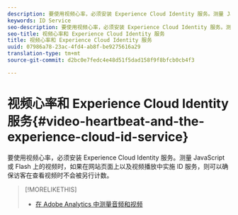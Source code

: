 ```yaml
---
description: 要使用视频心率，必须安装 Experience Cloud Identity 服务。测量 JavaScript 或 Flash 上的视频时，如果在网站页面上以及视频播放中实施 ID 服务，则可以确保访客在查看视频时不会被另行计数。
keywords: ID Service
seo-description: 要使用视频心率，必须安装 Experience Cloud Identity 服务。测量 JavaScript 或 Flash 上的视频时，如果在网站页面上以及视频播放中实施 ID 服务，则可以确保访客在查看视频时不会被另行计数。
seo-title: 视频心率和 Experience Cloud Identity 服务
title: 视频心率和 Experience Cloud Identity 服务
uuid: 07986a78-23ac-4fd4-ab8f-be9275616a29
translation-type: tm+mt
source-git-commit: d2bc0e7fedc4e48d51f5dad158f9f8bfcb0cb4f3

---
```



# 视频心率和 Experience Cloud Identity 服务{#video-heartbeat-and-the-experience-cloud-id-service}

要使用视频心率，必须安装 Experience Cloud Identity 服务。测量 JavaScript 或 Flash 上的视频时，如果在网站页面上以及视频播放中实施 ID 服务，则可以确保访客在查看视频时不会被另行计数。

>[!MORELIKETHIS]
>
>* [在 Adobe Analytics 中测量音频和视频](https://docs.adobe.com/content/help/zh-Hans/media-analytics/using/media-overview.html)

